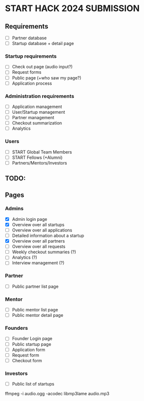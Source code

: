 # START HACK 2024 SUBMISSION

## Requirements

- [ ] Partner database
- [ ] Startup database + detail page

### Startup requirements

- [ ] Check out page (audio input?)
- [ ] Request forms
- [ ] Public page (+who saw my page?)
- [ ] Application process

### Administration requirements

- [ ] Application management
- [ ] User/Startup management
- [ ] Partner management
- [ ] Checkout summarization
- [ ] Analytics

### Users

- [ ] START Global Team Members
- [ ] START Fellows (+Alumni)
- [ ] Partners/Mentors/Investors

## TODO:

## Pages

### Admins

- [x] Admin login page
- [x] Overview over all startups
- [ ] Overview over all applications
- [ ] Detailed information about a startup
- [x] Overview over all partners
- [ ] Overview over all requests
- [ ] Weekly checkout summaries (?)
- [ ] Analytics (?)
- [ ] Interview management (?)

### Partner

- [ ] Public partner list page

### Mentor

- [ ] Public mentor list page
- [ ] Public mentor detail page

### Founders

- [ ] Founder Login page
- [ ] Public startup page
- [ ] Application form
- [ ] Request form
- [ ] Checkout form

### Investors

- [ ] Public list of startups

ffmpeg -i audio.ogg -acodec libmp3lame audio.mp3

